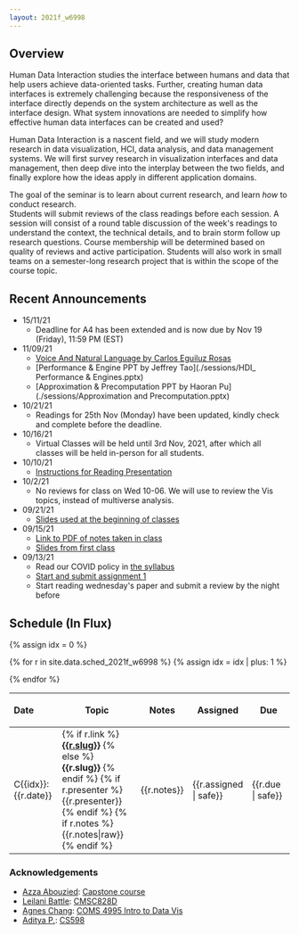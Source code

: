```yaml
---
layout: 2021f_w6998
---
```



## Overview

Human Data Interaction studies the interface between humans and data that help users achieve data-oriented tasks. Further, creating human data interfaces is extremely challenging because the responsiveness of the interface directly depends on the system architecture as well as the interface design.  What system innovations are needed to simplify how effective human data interfaces can be created and used?

Human Data Interaction is a nascent field, and we will study modern research in data visualization, HCI, data analysis, and data management systems.   We will first survey research in visualization interfaces and data management, then deep dive into the interplay between the two fields, and finally explore how the ideas apply in different application domains.


The goal of the seminar is to learn about current research, and learn _how_ to conduct research.   
Students will submit reviews of the class readings before each session.  A session will consist of a round table discussion of the week's readings to understand the context, the technical details, and to brain storm follow up research questions.  Course membership will be determined based on quality of reviews and active participation.  Students will also work in small teams on a semester-long research project that is within the scope of the course topic.  

<!--
<small style="color: grey">Enrollment based on .</small>
-->


## Recent Announcements
* 15/11/21
  * Deadline for A4 has been extended and is now due by Nov 19 (Friday), 11:59 PM (EST)
* 11/09/21
  * [Voice And Natural Language by Carlos Eguiluz Rosas](./sessions/Voice_Natural_Language.pptx)
  * [Performance & Engine PPT by Jeffrey Tao](./sessions/HDI_ Performance & Engines.pptx)
  * [Approximation & Precomputation PPT by Haoran Pu](./sessions/Approximation and Precomputation.pptx)
* 10/21/21
  * Readings for 25th Nov (Monday) have been updated, kindly check and complete before the deadline.
* 10/16/21
  * Virtual Classes will be held until 3rd Nov, 2021, after which all classes will be held in-person for all students. 
* 10/10/21
  * [Instructions for Reading Presentation](./sessions/presentation.pptx)
* 10/2/21
  * No reviews for class on Wed 10-06.  We will use to review the Vis topics, instead of multiverse analysis.
* 09/21/21
  * [Slides used at the beginning of classes](./sessions/slides.pptx)
* 09/15/21
  * [Link to PDF of notes taken in class](https://www.dropbox.com/s/z41ojralfc98p29/public%20notebook.pdf?dl=0)
  * [Slides from first class](./sessions/01.pptx)
* 09/13/21
  * Read our COVID policy in [the syllabus](./syllabus)
  * [Start and submit assignment 1](./a1)
  * Start reading wednesday's paper and submit a review by the night before


## Schedule (In Flux)

<style>
.presenter { }
</style>

<table class="table table-striped schedule">
  <thead>
  <tr>
    <th class="date" style="max-width: 15em; text-align: left;"> <p> <span>Date </span> </p> </th>
    <th style="min-width: 15%;"> <p> <span>Topic </span> </p> </th>
    <th style="width: 10%"> <p> <span>Notes </span> </p> </th>
    <th style="width: 5%;"> <p> <span>Assigned</span> </p> </th>
    <th style="width: 15%;"> <p> <span>Due</span> </p> </th>
  </tr>
  </thead>
{% assign idx = 0 %}

{% for r in site.data.sched_2021f_w6998 %}
  {% assign idx = idx | plus: 1  %}
  <tr style="background-color: {{r.color}}; ">
    <!--<td class="idx">C{{idx}}</td>-->
    <td class="date" style="text-align: left">C{{idx}}: {{r.date}}</td>
    <td class="slug">
      {% if r.link %}
        <a href="./papers#{{r.link}}"><b>{{r.slug}}</b></a>
      {% else %}
        <b>{{r.slug}}</b>
      {% endif %}
      {% if r.presenter %}
        <br/>
        <span class='presenter'>{{r.presenter}}</span>
      {% endif %}
      {% if r.notes %}
        <br/>
        {{r.notes|raw}}
      {% endif %}
      </td>
    <td class="notes">
     {{r.notes}}
    </td>
    <td>{{r.assigned | safe}}</td>
    <td>{{r.due | safe}}</td>
  </tr>
{% endfor %}
</table>





### Acknowledgements 

* [Azza Abouzied](http://azza.azurewebsites.net/): [Capstone course](https://github.com/huda-lab/huda-lab.github.io/blob/master/syllabi/Capstone-InteractiveSystems-SyllabusSpring2019.pdf)
* [Leilani Battle](http://www.cs.umd.edu/~leilani/): [CMSC828D](https://umd.instructure.com/courses/1265679/assignments/syllabus)
* [Agnes Chang](http://agneschang.net/): [COMS 4995 Intro to Data Vis](https://columbiaviz.github.io/2020s_w4995/)
* [Aditya P.](http://people.ischool.berkeley.edu/~adityagp/): [CS598](https://cs598.github.io/index.html#papers)


